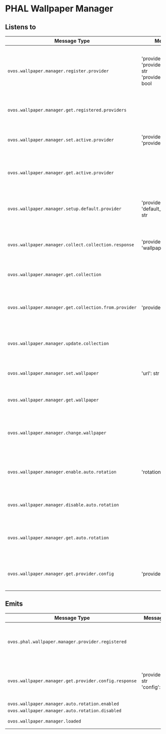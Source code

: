 # PHAL Wallpaper Manager

## Listens to

| Message Type                                          | Message Data                                                                          | Description                                                                            | Emitted Response Type                             | Handled by                             |
|-------------------------------------------------------|---------------------------------------------------------------------------------------|----------------------------------------------------------------------------------------|---------------------------------------------------|----------------------------------------|
| `ovos.wallpaper.manager.register.provider`            | 'provider_name': str<br>'provider_display_name': str<br>'provider_configurable': bool | Register a wallpaper provider with its name, display name, and configurability status. | `ovos.phal.wallpaper.manager.provider.registered` | handle_register_provider               |
| `ovos.wallpaper.manager.get.registered.providers`     |                                                                                       | Get a list of registered wallpaper providers.                                          |                                                   | handle_get_registered_providers        |
| `ovos.wallpaper.manager.set.active.provider`          | 'provider_name': str<br>'provider_image': str                                         | Set the active wallpaper provider and its optional image.                              |                                                   | handle_set_active_provider             |
| `ovos.wallpaper.manager.get.active.provider`          |                                                                                       | Get the currently active wallpaper provider.                                           |                                                   | handle_get_active_provider             |
| `ovos.wallpaper.manager.setup.default.provider`       | 'provider_name': str<br>'default_wallpaper_name': str                                 | Set up the default wallpaper provider if none is selected.                             |                                                   | handle_setup_default_provider          |
| `ovos.wallpaper.manager.collect.collection.response`  | 'provider_name': str<br>'wallpaper_collection': list                                  | Collect the wallpaper collection from a provider.                                      |                                                   | handle_wallpaper_collection            |
| `ovos.wallpaper.manager.get.collection`               |                                                                                       | Get the current wallpaper collection.                                                  |                                                   | get_wallpaper_collection               |
| `ovos.wallpaper.manager.get.collection.from.provider` | 'provider_name': str                                                                  | Get the wallpaper collection from a specific provider.                                 |                                                   | get_wallpaper_collection_from_provider |
| `ovos.wallpaper.manager.update.collection`            |                                                                                       | Update the wallpaper collection from a provider.                                       |                                                   | collect_wallpapers_from_provider       |
| `ovos.wallpaper.manager.set.wallpaper`                | 'url': str                                                                            | Set the wallpaper using the provided URL.                                              |                                                   | handle_set_wallpaper                   |
| `ovos.wallpaper.manager.get.wallpaper`                |                                                                                       | Get the URL of the currently set wallpaper.                                            |                                                   | handle_get_wallpaper                   |
| `ovos.wallpaper.manager.change.wallpaper`             |                                                                                       | Change the wallpaper to the next in the collection or request a new one.               |                                                   | handle_change_wallpaper                |
| `ovos.wallpaper.manager.enable.auto.rotation`         | 'rotation_time': int                                                                  | Enable automatic wallpaper rotation with the specified time interval.                  | `ovos.wallpaper.manager.auto.rotation.enabled`    | handle_enable_auto_rotation            |
| `ovos.wallpaper.manager.disable.auto.rotation`        |                                                                                       | Disable automatic wallpaper rotation.                                                  | `ovos.wallpaper.manager.auto.rotation.disabled`   | handle_disable_auto_rotation           |
| `ovos.wallpaper.manager.get.auto.rotation`            |                                                                                       | Get the status and rotation time of automatic wallpaper rotation.                      |                                                   | handle_get_auto_rotation               |
| `ovos.wallpaper.manager.get.provider.config`          | 'provider_name': str                                                                  | Get the configuration options from a specific provider.                                |                                                   | handle_get_provider_config             |

## Emits

| Message Type                                          | Message Data                           | Description                                                          | Trigger Message Type  / Emitted by             |
|-------------------------------------------------------|----------------------------------------|----------------------------------------------------------------------|------------------------------------------------|
| `ovos.phal.wallpaper.manager.provider.registered`     |                                        | Notify that a wallpaper provider has been successfully registered.   |                                                |                           
| `ovos.wallpaper.manager.get.provider.config.response` | 'provider_name': str<br>'config': dict | Response to a request for the configuration options from a provider. |                                                | 
| `ovos.wallpaper.manager.auto.rotation.enabled`        |                                        |                                                                      | `ovos.wallpaper.manager.enable.auto.rotation`  |                                 
| `ovos.wallpaper.manager.auto.rotation.disabled`       |                                        |                                                                      | `ovos.wallpaper.manager.disable.auto.rotation` |                                  
| `ovos.wallpaper.manager.loaded`                       |                                        | report load status                                                   | on load                                        |                                  
